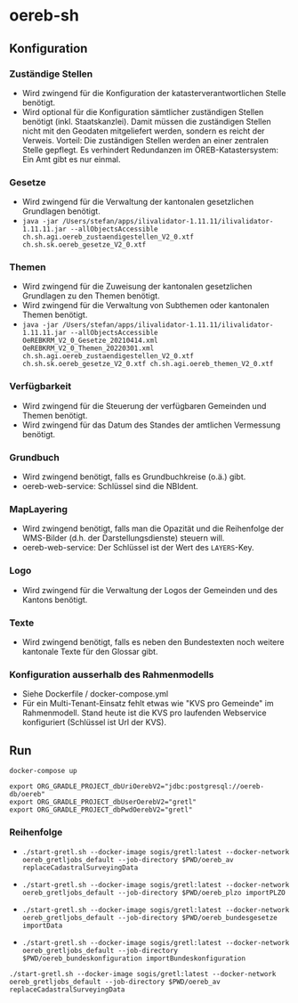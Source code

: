 # oereb-sh

## Konfiguration

### Zuständige Stellen
- Wird zwingend für die Konfiguration der katasterverantwortlichen Stelle benötigt.
- Wird optional für die Konfiguration sämtlicher zuständigen Stellen benötigt (inkl. Staatskanzlei). Damit müssen die zuständigen Stellen nicht mit den Geodaten mitgeliefert werden, sondern es reicht der Verweis. Vorteil: Die zuständigen Stellen werden an einer zentralen Stelle gepflegt. Es verhindert Redundanzen im ÖREB-Katastersystem: Ein Amt gibt es nur einmal.

### Gesetze
- Wird zwingend für die Verwaltung der kantonalen gesetzlichen Grundlagen benötigt.
- `java -jar /Users/stefan/apps/ilivalidator-1.11.11/ilivalidator-1.11.11.jar --allObjectsAccessible ch.sh.agi.oereb_zustaendigestellen_V2_0.xtf ch.sh.sk.oereb_gesetze_V2_0.xtf`

### Themen
- Wird zwingend für die Zuweisung der kantonalen gesetzlichen Grundlagen zu den Themen benötigt.
- Wird zwingend für die Verwaltung von Subthemen oder kantonalen Themen benötigt.
- `java -jar /Users/stefan/apps/ilivalidator-1.11.11/ilivalidator-1.11.11.jar --allObjectsAccessible OeREBKRM_V2_0_Gesetze_20210414.xml OeREBKRM_V2_0_Themen_20220301.xml ch.sh.agi.oereb_zustaendigestellen_V2_0.xtf ch.sh.sk.oereb_gesetze_V2_0.xtf ch.sh.agi.oereb_themen_V2_0.xtf`

### Verfügbarkeit
- Wird zwingend für die Steuerung der verfügbaren Gemeinden und Themen benötigt.
- Wird zwingend für das Datum des Standes der amtlichen Vermessung benötigt.

### Grundbuch
- Wird zwingend benötigt, falls es Grundbuchkreise (o.ä.) gibt.
- oereb-web-service: Schlüssel sind die NBIdent.

### MapLayering
- Wird zwingend benötigt, falls man die Opazität und die Reihenfolge der WMS-Bilder (d.h. der Darstellungsdienste) steuern will.
- oereb-web-service: Der Schlüssel ist der Wert des `LAYERS`-Key.

### Logo
- Wird zwingend für die Verwaltung der Logos der Gemeinden und des Kantons benötigt.

### Texte
- Wird zwingend benötigt, falls es neben den Bundestexten noch weitere kantonale Texte für den Glossar gibt.

### Konfiguration ausserhalb des Rahmenmodells
- Siehe Dockerfile / docker-compose.yml
- Für ein Multi-Tenant-Einsatz fehlt etwas wie "KVS pro Gemeinde" im Rahmenmodell. Stand heute ist die KVS pro laufenden Webservice konfiguriert (Schlüssel ist Url der KVS).

## Run

```
docker-compose up
```

```
export ORG_GRADLE_PROJECT_dbUriOerebV2="jdbc:postgresql://oereb-db/oereb"
export ORG_GRADLE_PROJECT_dbUserOerebV2="gretl"
export ORG_GRADLE_PROJECT_dbPwdOerebV2="gretl"
```

### Reihenfolge

- `./start-gretl.sh --docker-image sogis/gretl:latest --docker-network oereb_gretljobs_default --job-directory $PWD/oereb_av replaceCadastralSurveyingData`
- `./start-gretl.sh --docker-image sogis/gretl:latest --docker-network oereb_gretljobs_default --job-directory $PWD/oereb_plzo importPLZO`

- `./start-gretl.sh --docker-image sogis/gretl:latest --docker-network oereb_gretljobs_default --job-directory $PWD/oereb_bundesgesetze importData`
- `./start-gretl.sh --docker-image sogis/gretl:latest --docker-network oereb_gretljobs_default --job-directory $PWD/oereb_bundeskonfiguration importBundeskonfiguration`

```
./start-gretl.sh --docker-image sogis/gretl:latest --docker-network oereb_gretljobs_default --job-directory $PWD/oereb_av replaceCadastralSurveyingData
```